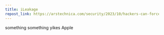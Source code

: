 ```yaml
---
title: iLeakage
repost_link: https://arstechnica.com/security/2023/10/hackers-can-force-ios-and-macos-browsers-to-divulge-passwords-and-a-whole-lot-more/
---
```


something something yikes Apple
